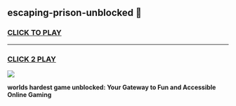 
## escaping-prison-unblocked 👋
<h3>
<a href="https://premium.freeplayer.one?title=escaping-prison-unblocked&ref=14F">CLICK TO PLAY</a></h3>
<hr>

<h3>
<a href="https://premium.freeplayer.one?title=escaping-prison-unblocked&ref=14F">CLICK 2 PLAY</a>
  
</h3>

<a href="https://premium.freeplayer.one?title=escaping-prison-unblocked&ref=12F/"><img src="https://clearcache.store/games.png"></a>


**worlds hardest game unblocked: Your Gateway to Fun and Accessible Online Gaming**
